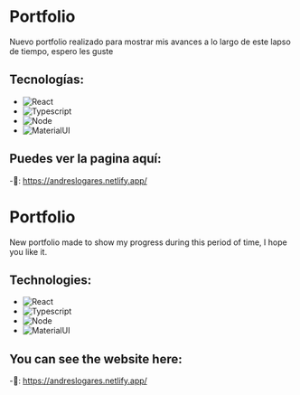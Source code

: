 # Portfolio

Nuevo portfolio realizado para mostrar mis avances a lo largo de este lapso de tiempo, espero les guste

## Tecnologías: 


- ![React](https://img.shields.io/badge/-React.js-blue)  
- ![Typescript](https://img.shields.io/badge/-Typescript-yellow)
- ![Node](https://img.shields.io/badge/-Node-green)
- ![MaterialUI](https://img.shields.io/badge/-MaterialUI-red)

## Puedes ver la pagina aquí:

-🔗: https://andreslogares.netlify.app/

# Portfolio

New portfolio made to show my progress during this period of time, I hope you like it.


## Technologies: 

- ![React](https://img.shields.io/badge/-React.js-blue)  
- ![Typescript](https://img.shields.io/badge/-Typescript-yellow)
- ![Node](https://img.shields.io/badge/-Node-green)
- ![MaterialUI](https://img.shields.io/badge/-MaterialUI-red)

## You can see the website here:

-🔗: https://andreslogares.netlify.app/

